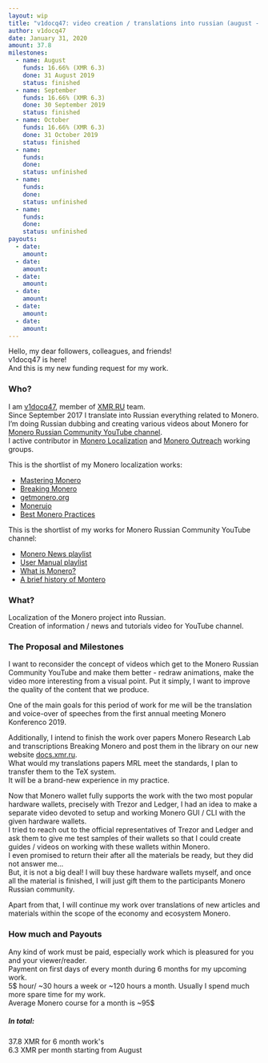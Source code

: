 ```yaml
---
layout: wip
title: "v1docq47: video creation / translations into russian (august - january)"
author: v1docq47
date: January 31, 2020
amount: 37.8
milestones:
  - name: August
    funds: 16.66% (XMR 6.3)
    done: 31 August 2019
    status: finished
  - name: September
    funds: 16.66% (XMR 6.3) 
    done: 30 September 2019
    status: finished
  - name: October
    funds: 16.66% (XMR 6.3)
    done: 31 October 2019
    status: finished
  - name:
    funds:
    done:
    status: unfinished
  - name:
    funds:
    done:
    status: unfinished
  - name:
    funds:
    done:
    status: unfinished
payouts:
  - date:
    amount:
  - date:
    amount:
  - date:
    amount:
  - date:
    amount:
  - date:
    amount:
  - date:
    amount:
---
```


Hello, my dear followers, colleagues, and friends!  
v1docq47 is here!  
And this is my new funding request for my work.

### Who?

I am [v1docq47](https://t.me/v1docq47), member of [XMR.RU](https://xmr.ru/) team.  
Since September 2017 I translate into Russian everything related to Monero. I’m doing Russian dubbing and creating various videos about Monero for [Monero Russian Community YouTube channel](https://www.youtube.com/channel/UChZc5PLsbP5zeFrmOYMKGmA).  
I active contributor in [Monero Localization](https://taiga.getmonero.org/profile/v1docq47) and [Monero Outreach](https://taiga.getmonero.org/profile/v1docq47) working groups.

This is the shortlist of my Monero localization works:  
- [Mastering Monero](https://docs.xmr.ru/books/mastering-monero/)  
- [Breaking Monero](https://docs.xmr.ru/breaking/)  
- [getmonero.org](https://repo.getmonero.org/monero-project/monero-site/merge_requests/913)  
- [Monerujo](https://github.com/m2049r/xmrwallet/pull/278)  
- [Best Monero Practices](https://github.com/monero-ecosystem/outreach-docs/pull/68)

This is the shortlist of my works for Monero Russian Community YouTube channel:  
- [Monero News playlist](https://www.youtube.com/playlist?list=PLQyX7h187qnQWtCN6brBXsB9QLEuaJWQO)  
- [User Manual playlist](https://www.youtube.com/playlist?list=LLhZc5PLsbP5zeFrmOYMKGmA)  
- [What is Monero?](https://youtu.be/YfeRXFT3ECY)  
- [A brief history of Montero](https://youtu.be/r-VmVJN-UHk)

### What?

Localization of the Monero project into Russian.  
Creation of information / news and tutorials video for YouTube channel.  

### The Proposal and Milestones

I want to reconsider the concept of videos which get to the Monero Russian Community YouTube and make them better - redraw animations, make the video more interesting from a visual point. Put it simply, I want to improve the quality of the content that we produce.

One of the main goals for this period of work for me will be the translation and voice-over of speeches from the first annual meeting Monero Konferenco 2019.

Additionally, I intend to finish the work over papers Monero Research Lab and transcriptions Breaking Monero and post them in the library on our new website [docs.xmr.ru](https://docs.xmr.ru).  
What would my translations papers MRL meet the standards, I plan to transfer them to the TeX system.  
It will be a brand-new experience in my practice.

Now that Monero wallet fully supports the work with the two most popular hardware wallets, precisely with Trezor and Ledger, I had an idea to make a separate video devoted to setup and working Monero GUI / CLI with the given hardware wallets.  
I tried to reach out to the official representatives of Trezor and Ledger and ask them to give me test samples of their wallets so that I could create guides / videos on working with these wallets within Monero.  
I even promised to return their after all the materials be ready, but they did not answer me...  
But, it is not a big deal! I will buy these hardware wallets myself, and once all the material is finished, I will just gift them to the participants Monero Russian community.

Apart from that, I will continue my work over translations of new articles and materials within the scope of the economy and ecosystem Monero.

### How much and Payouts

Any kind of work must be paid, especially work which is pleasured for you and your viewer/reader.  
Payment on first days of every month during 6 months for my upcoming work.  
5$ hour/ ~30 hours a week or ~120 hours a month. Usually I spend much more spare time for my work.  
Average Monero course for a month is ~95$

##### In total:  
37.8 XMR for 6 month work's  
6.3 XMR per month starting from August
